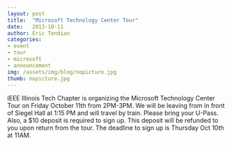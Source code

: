```yaml
---
layout: post
title:  "Microsoft Technology Center Tour"
date:   2013-10-11
author: Eric Tendian
categories: 
- event
- tour
- microsoft
- announcement
img: /assets/img/blog/nopicture.jpg
thumb: nopicture.jpg
---
```


IEEE Illinois Tech Chapter is organizing the Microsoft Technology Center Tour on Friday October 11th from 2PM-3PM. We will be leaving from in front of Siegel Hall at 1:15 PM and will travel by train. Please bring your U-Pass. Also, a $10 deposit is required to sign up. This deposit will be refunded to you upon return from the tour. The deadline to sign up is Thursday Oct 10th at 11AM.
